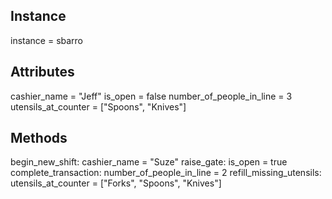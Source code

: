 ## Instance

instance = sbarro

## Attributes

cashier_name = "Jeff"
is_open = false
number_of_people_in_line = 3
utensils_at_counter = ["Spoons", "Knives"]

## Methods

begin_new_shift: cashier_name = "Suze"
raise_gate: is_open = true
complete_transaction: number_of_people_in_line = 2
refill_missing_utensils: utensils_at_counter = ["Forks", "Spoons", "Knives"]
